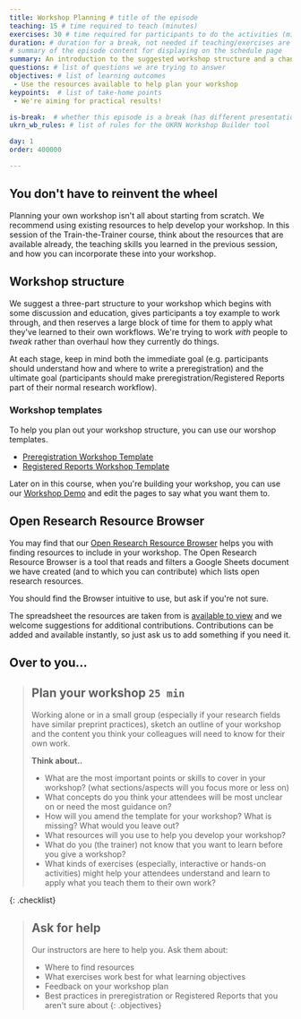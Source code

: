 ```yaml
---
title: Workshop Planning # title of the episode
teaching: 15 # time required to teach (minutes)
exercises: 30 # time required for participants to do the activities (minutes)
duration: # duration for a break, not needed if teaching/exercises are present (minutes)
# summary of the episode content for displaying on the schedule page
summary: An introduction to the suggested workshop structure and a chance to plan your workshop content.
questions: # list of questions we are trying to answer
objectives: # list of learning outcomes
 - Use the resources available to help plan your workshop
keypoints:  # list of take-home points
 - We're aiming for practical results!

is-break:  # whether this episode is a break (has different presentation)
ukrn_wb_rules: # list of rules for the UKRN Workshop Builder tool

day: 1
order: 400000

---
```


## You don't have to reinvent the wheel
Planning your own workshop isn't all about starting from scratch. We recommend using existing resources to help develop your workshop. In this session of the Train-the-Trainer course, think about the resources that are available already, the teaching skills you learned in the previous session, and how you can incorporate these into your workshop.

## Workshop structure

We suggest a three-part structure to your workshop which begins with some discussion and education, gives participants a toy example to work through, and then reserves a large block of time for them to apply what they've learned to their own workflows.
We're trying to work _with_ people to _tweak_ rather than overhaul how they currently do things.

At each stage, keep in mind both the immediate goal (e.g. participants should understand how and where to write a preregistration) and the ultimate goal (participants should make preregistration/Registered Reports part of their normal research workflow).

### Workshop templates
To help you plan out your workshop structure, you can use our worshop templates.
- <a href="https://ukrn-orr.netlify.app/workshop-template_pr.html" target="_blank">Preregistration Workshop Template</a>
- <a href="https://ukrn-orr.netlify.app/workshop-template_rr.html" target="_blank">Registered Reports Workshop Template</a>

Later on in this course, when you're building your workshop, you can use our <a href="{{ site.ukrn_or_demo }}" target="_blank">Workshop Demo</a> and edit the pages to say what you want them to.

## Open Research Resource Browser

You may find that our <a href="{{ site.ukrn_or_browser }}" target="_blank">Open Research Resource Browser</a> helps you with finding resources to include in your workshop.
The Open Research Resource Browser is a tool that reads and filters a Google Sheets document we have created (and to which you can contribute) which lists open research resources.

You should find the Browser intuitive to use, but ask if you're not sure.

The spreadsheet the resources are taken from is <a href="{{ site.ukrn_or_resources }}" target="_blank">available to view</a> and we welcome suggestions for additional contributions.
Contributions can be added and available instantly, so just ask us to add something if you need it.

## Over to you...

> ## Plan your workshop `25 min`
> Working alone or in a small group (especially if your research fields have similar preprint practices), sketch an outline of your workshop and the content you think your colleagues will need to know for their own work.
> 
> **Think about..**
> - What are the most important points or skills to cover in your workshop? (what sections/aspects will you focus more or less on)
> - What concepts do you think your attendees will be most unclear on or need the most guidance on?
> - How will you amend the template for your workshop? What is missing? What would you leave out?
> - What resources will you use to help you develop your workshop?
> - What do you (the trainer) not know that you want to learn before you give a workshop?
> - What kinds of exercises (especially, interactive or hands-on activities) might help your attendees understand and learn to apply what you teach them to their own work?
>
{: .checklist}


> ## Ask for help
> Our instructors are here to help you. Ask them about:
> - Where to find resources
> - What exercises work best for what learning objectives
> - Feedback on your workshop plan
> - Best practices in preregistration or Registered Reports that you aren't sure about
{: .objectives}
